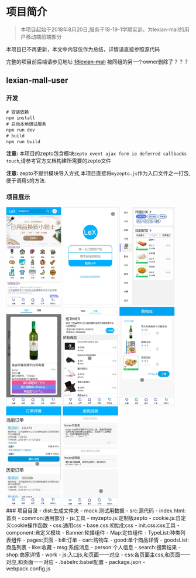 # 项目简介
> 本项目起始于2018年8月20日,服务于18-19-1学期实训，为lexian-mall的用户移动端前端部分

本项目已不再更新，本文中内容仅作为总结，详情请直接参照源代码

完整的项目前后端请参见地址 ~~[18lexian-mall](https://github.com/18Lexian-Mall)~~
被同组的另一个owner删除了？？？

## lexian-mall-user

### 开发
```shell
# 安装依赖
npm install
# 启动本地调试服务
npm run dev
# build
npm run build
```
**注意:** 本项目的zepto包含模块`zepto event ajax form ie deferred callbacks touch`,请参考官方文档构建所需要的zepto文件

**注意:** zepto不提供模块导入方式,本项目直接将`myzepto.js`作为入口文件之一打包,便于调用`$`的方法.

### 项目展示
<div>
  <img src="./assets/首页.png" width="30%"/>
  <img src="./assets/登录.png" width="30%"/>
  <img src="./assets/商品列表.png" width="30%"/>
  <img src="./assets/商品详情.png" width="30%"/>
  <img src="./assets/店铺详情.png" width="30%"/>
  <img src="./assets/购物车.png" width="30%"/>
  <img src="./assets/订单.png" width="30%"/>
  <img src="./assets/消息.png" width="30%"/>
</div>
### 项目目录
- dist:生成文件夹
- mock:测试用数据
- src:源代码
  - index.html:首页
  - common:通用部分
    - js:工具
      - myzepto.js:定制版zepto
      - cookie.js:自定义cookie操作函数
    - css:通用css
      - base.css:初始化css
      - init.css:css工具
  - component:自定义模块
    - Banner:轮播组件
    - Map:定位组件
    - TypeList:种类列表组件
  - pages:页面
    - bill:订单
    - cart:购物车
    - good:单个商品详情
    - goodsList:商品列表
    - like:收藏
    - msg:系统消息
    - person:个人信息
    - search:搜索结果
    - shop:商家详情
  - work
    - js:入口js,和页面一一对应
    - css:各页面主css,和页面一一对应,和页面一一对应
- .babelrc:babel配置
- package.json
- webpack.config.js



